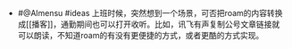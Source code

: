 - #@Almensu  #ideas 上班时候，突然想到一个场景，可否把roam的内容转换成[[播客]]，通勤期间也可以打开收听。比如，讯飞有声复制公号文章链接就可以朗读，不知道roam的有没有更便捷的方式，或者更酷的方式实现。
